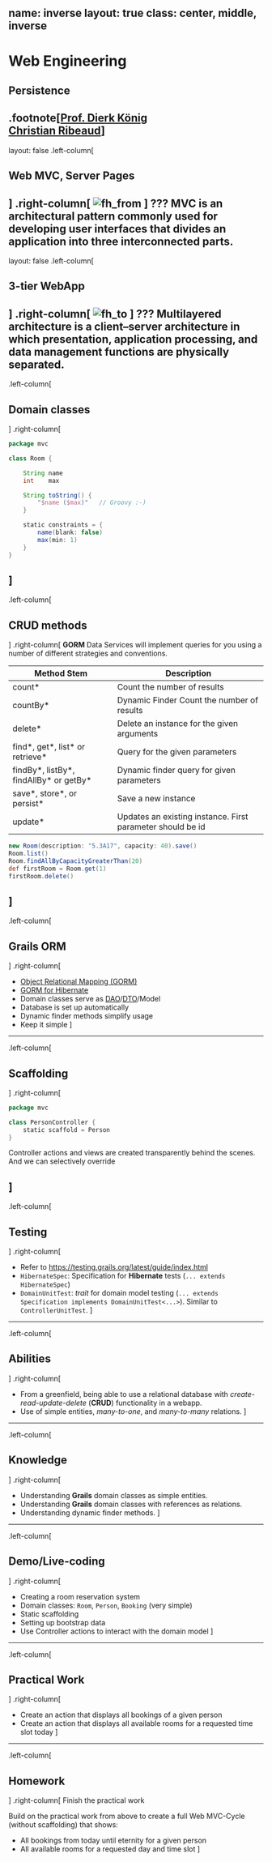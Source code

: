 name: inverse
layout: true
class: center, middle, inverse
---
# Web Engineering
## Persistence

.footnote[<a href="mailto:dierk.koenig@fhnw.ch">Prof. Dierk König</a><br /><a href="mailto:christian.ribeaud@fhnw.ch">Christian Ribeaud</a>]
---
layout: false
.left-column[
  ## Web MVC, Server Pages
]
.right-column[
![fh_from](from.png "Web MVC, Server Pages")
]
???
**MVC** is an architectural pattern commonly used for developing user interfaces that divides an application into three interconnected parts.
---
layout: false
.left-column[
  ## 3-tier WebApp
]
.right-column[
![fh_to](to.png "3-tier architecture")
]
???
Multilayered architecture is a client–server architecture in which presentation, application processing, and data management functions are physically separated.
---
.left-column[
  ## Domain classes
]
.right-column[
```Groovy
package mvc

class Room {

    String name
    int    max

    String toString() {
        "$name ($max)"   // Groovy :-)
    }

    static constraints = {
        name(blank: false)
        max(min: 1)
    }
}
```
]
---
.left-column[
  ## CRUD methods
]
.right-column[
**GORM** Data Services will implement queries for you using a number of different strategies and conventions.

| Method Stem                                    | Description                                                |
| -----------------------------------------------|------------------------------------------------------------|
| count*                                         | Count the number of results                                |
| countBy*                                       | Dynamic Finder Count the number of results                 |
| delete*                                        | Delete an instance for the given arguments                 |
| find\*, get\*, list\* or retrieve\*            | Query for the given parameters                             |
| findBy\*, listBy\*, findAllBy\* or getBy\*     | Dynamic finder query for given parameters                  |
| save\*, store\*, or persist\*                  | Save a new instance                                        |
| update\*                                       | Updates an existing instance. First parameter should be id |

```Groovy
new Room(description: "5.3A17", capacity: 40).save()
Room.list()
Room.findAllByCapacityGreaterThan(20)
def firstRoom = Room.get(1)
firstRoom.delete()
```
]
---
.left-column[
  ## Grails ORM
]
.right-column[
- [Object Relational Mapping (GORM)](http://docs.grails.org/latest/guide/GORM.html)
- [GORM for Hibernate](http://gorm.grails.org/latest/hibernate/manual/)
- Domain classes serve as [DAO](https://en.wikipedia.org/wiki/Data_access_object)/[DTO](https://en.wikipedia.org/wiki/Data_transfer_object)/Model
- Database is set up automatically
- Dynamic finder methods simplify usage
- Keep it simple
]
---
.left-column[
  ## Scaffolding
]
.right-column[
```Groovy
package mvc

class PersonController {
    static scaffold = Person
}
```
Controller actions and views are created transparently behind the scenes. And we can selectively override

]
---
.left-column[
  ## Testing
]
.right-column[
- Refer to https://testing.grails.org/latest/guide/index.html
- `HibernateSpec`: Specification for **Hibernate** tests (`... extends HibernateSpec`)
- `DomainUnitTest`: _trait_ for domain model testing (`... extends Specification implements DomainUnitTest<...>`). Similar to `ControllerUnitTest`.
]
---
.left-column[
  ## Abilities
]
.right-column[
- From a greenfield, being able to use a relational database with _create-read-update-delete_ (**CRUD**)
  functionality in a webapp.
- Use of simple entities, _many-to-one_, and _many-to-many_ relations.
]
---
.left-column[
  ## Knowledge
]
.right-column[
- Understanding **Grails** domain classes as simple entities.
- Understanding **Grails** domain classes with references as relations.
- Understanding dynamic finder methods.
]
---
.left-column[
  ## Demo/Live-coding
]
.right-column[
- Creating a room reservation system
- Domain classes: `Room`, `Person`, `Booking` (very simple)
- Static scaffolding
- Setting up bootstrap data
- Use Controller actions to interact with the domain model
]
---
.left-column[
  ## Practical Work
]
.right-column[
- Create an action that displays all bookings of a given person
- Create an action that displays all available rooms for a requested time slot today
]
---
.left-column[
  ## Homework
]
.right-column[
Finish the practical work

Build on the practical work from above to
create a full Web MVC-Cycle (without scaffolding) that shows:
- All bookings from today until eternity for a given person
- All available rooms for a requested day and time slot
]
